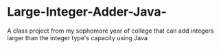 # Large-Integer-Adder-Java-
A class project from my sophomore year of college that can add integers larger than the integer type's capacity using Java
